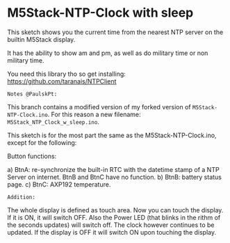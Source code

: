 # M5Stack-NTP-Clock with sleep

This sketch shows you the current time from the nearest NTP server on the builtin M5Stack display.

It has the ability to show am and pm, as well as do military time or non military time.

You need this library tho so get installing: https://github.com/taranais/NTPClient

```Notes @PaulskPt:```

This branch contains a modified version of my forked version of ```M5Stack-NTP-Clock.ino```. 
For this reason a new filename: ```M5Stack_NTP_Clock_w_sleep.ino```.

This sketch is for the most part the same as the M5Stack-NTP-Clock.ino, except for the following:

Button functions:

a) BtnA: re-synchronize the built-in RTC with the datetime stamp of a NTP Server on internet.
BtnB and BtnC have no function.
b) BtnB: battery status page.
c) BtnC: AXP192 temperature.

```Addition:```

The whole display is defined as touch area. Now you can touch the display. If it is ON, it will switch OFF.
Also the Power LED (that blinks in the rithm of the seconds updates) will switch off. The clock however
continues to be updated.
If the display is OFF it will switch ON upon touching the display.

